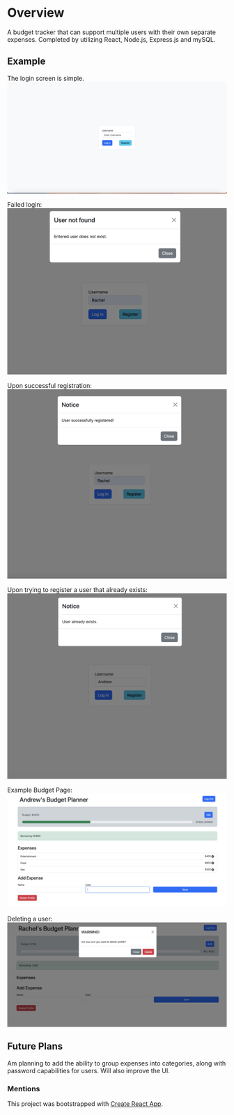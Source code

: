 # Overview
A budget tracker that can support multiple users with their own separate expenses. Completed by utilizing React, Node.js, Express.js and mySQL.

## Example
The login screen is simple.
![Login Screen](images/login.png)

Failed login:
![Failed login](images/failed_login.png)

Upon successful registration:
![Registered](images/register_success.png)

Upon trying to register a user that already exists:
![Attempted Register](images/register_fail.png)

Example Budget Page:
![Example](images/example.png)

Deleting a user:
![Delete](images/delete.png)

## Future Plans
Am planning to add the ability to group expenses into categories, along with password capabilities for users. Will also improve the UI.

### Mentions
This project was bootstrapped with [Create React App](https://github.com/facebook/create-react-app).

